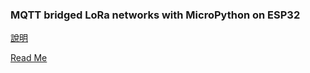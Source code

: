 ### MQTT bridged LoRa networks with MicroPython on ESP32
[說明](http://wei1234c.blogspot.tw/2017/09/mqtt-bridged-lora-networks-with.html)  

[Read Me](https://github.com/Wei1234c/MQTT_bridged_LoRa_networks_with_MicroPython_on_ESP32/blob/master/notebooks/demo/MBLN_readme_en.md)

